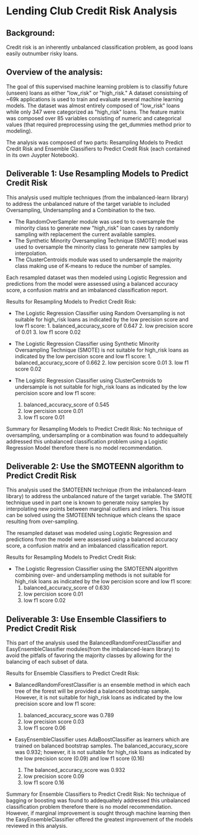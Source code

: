 # Lending Club Credit Risk Analysis

## Background:
Credit risk is an inherently unbalanced classification problem, as good loans easily outnumber risky loans.

## Overview of the analysis:
The goal of this supervised machine learning problem is to classifiy future (unseen) loans as either "low_risk" or "high_risk." A dataset consistsing of ~69k applications is used to train and evaluate several machine learning models. The dataset was almost entirely composed of "low_risk" loans while only 347 were categorized as "high_risk" loans. The feature matrix was composed over 85 variables consisting of numeric and categorical values (that required preprocessing using the get_dummies method prior to modeling).

The analysis was composed of two parts: Resampling Models to Predict Credit Risk and Ensemble Classifiers to Predict Credit Risk (each contained in its own Juypter Notebook).

## Deliverable 1: Use Resampling Models to Predict Credit Risk
This analysis used multiple techniques (from the imbalanced-learn library) to address the unbalanced nature of the target variable to included Oversampling, Undersampling and a Combination to the two.

* The RandomOverSampler module was used to to oversample the minority class to generate new "high_risk" loan cases by randomly sampling with replacement the current available samples.
* The Synthetic Minority Oversampling Technique (SMOTE) moduel was used to oversample the minority class to generate new samples by interpolation.
* The ClusterCentroids module was used to undersample the majority class making use of K-means to reduce the number of samples.

Each resampled dataset was then modeled using Logistic Regression and predictions from the model were assessed using a balanced accuracy score, a confusion matrix and an imbalanced classification report.

Results for Resampling Models to Predict Credit Risk:

* The Logistic Regression Classifier using Random Oversampling is not suitable for high_risk loans as indicated by the low precision score and low f1 score:
      1. balanced_accuracy_score of 0.647
      2. low precision score of 0.01
      3. low f1 score 0.02
   
* The Logistic Regression Classifier using Synthetic Minority Oversampling Technique (SMOTE) is not suitable for high_risk loans as indicated by the low percision score and low f1 score:
      1. balanced_accuracy_score of 0.662
      2. low percision score 0.01
      3. low f1 score 0.02

* The  Logistic Regression Classifier using ClusterCentroids to undersample is not suitable for high_risk loans as indicated by the low percision score and low f1 score:
    1. balanced_accuracy_score of 0.545
    2. low percision score 0.01
    3. low f1 score 0.01

Summary for Resampling Models to Predict Credit Risk: No technique of oversampling, undersampling or a combination was found to addequaltely addressed this unbalanced classification problem using a Logistic Regression Model therefore there is no model recommendation.

## Deliverable 2: Use the SMOTEENN algorithm to Predict Credit Risk 

This analysis used the SMOTEENN technique (from the imbalanced-learn library) to address the unbalanced nature of the target variable. The SMOTE technique used in part one is known to generate noisy samples by interpolating new points between marginal outliers and inliers. This issue can be solved using the SMOTEENN technique which cleans the space resulting from over-sampling.

The resampled dataset was modeled using Logistic Regression and predictions from the model were assessed using a balanced accuracy score, a confusion matrix and an imbalanced classification report.

Results for Resampling Models to Predict Credit Risk:

* The Logistic Regression Classifier using the SMOTEENN algorithm combining over- and undersampling methods is not suitable for high_risk loans as indicated by the low percision score and low f1 score:
    1. balanced_accuracy_score of  0.630
    2. low percision score 0.01
    3. low f1 score 0.02
  

## Deliverable 3: Use Ensemble Classifiers to Predict Credit Risk
This part of the analysis used the BalancedRandomForestClassifier and EasyEnsembleClassifier modules(from the imbalanced-learn library) to avoid the pitfalls of favoring the majority classes by allowing for the balancing of each subset of data.

Results for Ensemble Classifiers to Predict Credit Risk: 

* BalancedRandomForestClassifier is an ensemble method in which each tree of the forest will be provided a balanced bootstrap sample. However, it is not suitable for high_risk loans as indicated by the low precision score and low f1 score:
    1. balanced_accuracy_score was 0.789
    2. low precision score 0.03
    3. low f1 score 0.06
  
* EasyEnsembleClassifier uses AdaBoostClassifier as learners which are trained on balanced bootstrap samples. The balanced_accuracy_score was 0.932; however, it is not suitable for high_risk loans as indicated by the low precision score (0.09) and low f1 score (0.16)
    1. The balanced_accuracy_score was 0.932
    2. low precision score 0.09
    3. low f1 score 0.16

Summary for Ensemble Classifiers to Predict Credit Risk: No technique of bagging or boosting was found to addequaltely addressed this unbalanced classification problem therefore there is no model recommendation. However, if marginal improvement is sought through machine learning then the EasyEnsembleClassifier offered the greatest improvement of the models reviewed in this analysis.
